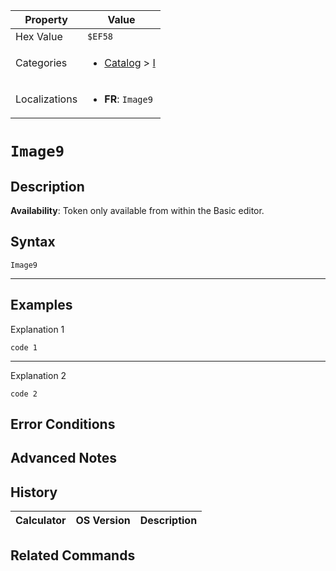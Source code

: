 | Property      | Value |
|---------------|-------|
| Hex Value     | `$EF58`|
| Categories    | <ul><li>[Catalog](<../categories/Catalog.md>) > [I](<../categories/Catalog.md#I>)</li></ul> |
| Localizations | <ul><li><b>FR</b>: `Image9`</li></ul> |

# `Image9`

## Description



<b>Availability</b>: Token only available from within the Basic editor.

## Syntax
`Image9`

<hr>

## Examples

Explanation 1
```ti-basic
code 1
```
---
Explanation 2
```ti-basic
code 2
```

## Error Conditions


## Advanced Notes


## History
| Calculator | OS Version | Description |
|------------|------------|-------------|


## Related Commands

    